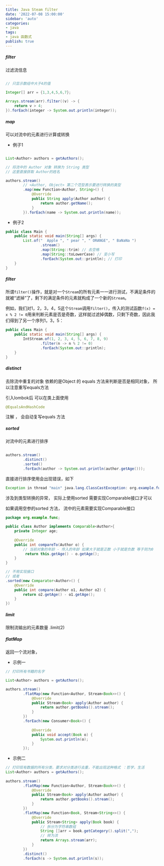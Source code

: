 ```yaml
---
title: Java Steam filter
date: '2022-07-08 15:00:00'
sidebar: 'auto'
categories:
- java
tags:
- java 函数式
publish: true
---
```


<a name="`kpfOc`"></a>
##### filter
过滤流信息
```java

// 只显示数组中大于4的值

Integer[] arr = {1,3,4,5,6,7};  
  
Arrays.stream(arr).filter((v) -> {  
    return v > 4;  
}).forEach(integer -> System.out.println(integer));

```

##### map
可以对流中的元素进行计算或转换
- 例子1

```java

List<Author> authors = getAuthors();  

// 将流中的 Author 对象 转换为 String 类型
// 这里直接获取 Author的姓名

authors.stream()  
        // <Author, Object> 第二个范型表示要进行转换的类型  
        .map(new Function<Author, String>() {  
            @Override  
            public String apply(Author author) {  
                return author.getName();  
            }  
        }).forEach(name -> System.out.println(name));
```
- 例子2
```java
public class Main {
    public static void main(String[] args) {
        List.of("  Apple ", " pear ", " ORANGE", " BaNaNa ")
                .stream()
                .map(String::trim) // 去空格
                .map(String::toLowerCase) // 变小写
                .forEach(System.out::println); // 打印
    }
}
```

##### filter 
所谓`filter()`操作，就是对一个`Stream`的所有元素一一进行测试，不满足条件的就被“滤掉”了，剩下的满足条件的元素就构成了一个新的`Stream`。

例如，我们对1，2，3，4，5这个`Stream`调用`filter()`，传入的测试函数`f(x) = x % 2 != 0`用来判断元素是否是奇数，这样就过滤掉偶数，只剩下奇数，因此我们得到了另一个序列1，3，5：
```java
public class Main {
    public static void main(String[] args) {
        IntStream.of(1, 2, 3, 4, 5, 6, 7, 8, 9)
                .filter(n -> n % 2 != 0)
                .forEach(System.out::println);
    }
}
```

##### distinct
去除流中重复的对象
依赖的是Object 的 equals 方法来判断是否是相同对象， 所以注意重写equals方法

引入lombok后 可以在类上面使用 
```java
@EqualsAndHashCode
```
注解 ， 会自动复写equals 方法

##### sorted
对流中的元素进行排序
```java
  
authors.stream()  
        .distinct()  
        .sorted()  
        .forEach(author -> System.out.println(author.getAge()));
```
直接进行排序使用会出现错误，如下
```java
Exception in thread "main" java.lang.ClassCastException: org.example.func.Author cannot be cast to java.lang.Comparable
```
涉及到类型转换的异常， 实际上使用sorted 需要实现Comparable接口才可以

如果调用空参的sorted 方法， 流中的元素需要实现Comparable接口
```java
package org.example.func;  
  
public class Author implements Comparable<Author>{ 
    private Integer age;  
  
	@Override  
	public int compareTo(Author o) {
		// 当前对象的年龄 - 传入的年龄 如果大于就是正数 小于就是负数 等于则为0 
		 return this.getAge() - o.getAge();
	}
}

// 不用实现接口
// 或者
.sorted(new Comparator<Author>() {  
    @Override  
    public int compare(Author o1, Author o2) {  
        return o2.getAge() - o1.getAge();  
    }  
})

```

##### limit
限制流输出的元素数量 .limit(2) 

##### flatMap
返回一个流对象，

- 示例一
```java
// 打印所有书籍的名字

List<Author> authors = getAuthors();

authors.stream()  
        .flatMap(new Function<Author, Stream<Book>>() {  
            @Override  
            public Stream<Book> apply(Author author) {  
                return author.getBooks().stream();  
            }  
        })  
        .forEach(new Consumer<Book>() {  
  
            @Override  
            public void accept(Book o) {  
                System.out.println(o);  
            }  
        });
```
- 示例二
```java
// 打印现有数据的所有分类，要求对分类进行去重，不能出现这种格式 ：哲学，生活  
List<Author> authors = getAuthors();  
  
authors.stream()  
        .flatMap(new Function<Author, Stream<Book>>() {  
            @Override  
            public Stream<Book> apply(Author author) {  
                return author.getBooks().stream();  
            }  
        })  
        .flatMap(new Function<Book, Stream<String>>() {  
            @Override  
            public Stream<String> apply(Book book) {  
                // 拆分为字符串数组  
                String []arr = book.getCategory().split(",");  
                // 转为流  
                return Arrays.stream(arr);  
            }  
        })  
        .distinct()  
        .forEach(s -> System.out.println(s));
```
